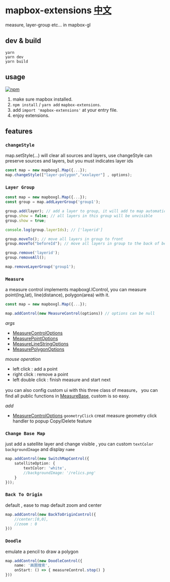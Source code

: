 # mapbox-extensions [中文](./README.ZH.md)
measure, layer-group etc... in mapbox-gl
## dev & build 
```
yarn
yarn dev
yarn build
```
## usage  
[![npm](https://img.shields.io/npm/v/mapbox-extensions)](https://www.npmjs.com/package/mapbox-extensions) 
1. make sure mapbox installed. 
2. `npm install` / `yarn add` `mapbox-extensions`. 
3. add `import 'mapbox-extensions'` at your entry file. 
4. enjoy extensions. 
## features 
### `changeStyle`  
map.setStyle(...) will clear all sources and layers, use changeStyle can preserve sources and layers, but you must indicates layer ids
``` ts
const map = new mapboxgl.Map({...});
map.changeStyle(["layer-polygon","xxxlayer"] , options);
```

### `Layer Group`
``` ts
const map = new mapboxgl.Map({...});
const group = map.addLayerGroup('group1');

group.add(layer); // add a layer to group, it will add to map automatically
group.show = false; // all layers in this group will be unvisible
group.show = true;

console.log(group.layerIds); // ['layerid']

group.moveTo(); // move all layers in group to front
group.moveTo("beforeId"); // move all layers in group to the back of beforeId layer

group.remove('layerid');
group.removeAll();

map.removeLayerGroup('group1');
```  
### `Measure`  
a measure control implements mapboxgl.IControl, you can measure point(lng,lat), line(distance), polygon(area) with it. 

``` ts
const map = new mapboxgl.Map({...});

map.addControl(new MeasureControl(options)) // options can be null
```

*args* 
- [MeasureControlOptions](./lib/controls/MeasureControl.ts)  
- [MeasurePointOptions](./lib/features/Meature/MeasurePoint.ts)  
- [MeasureLineStringOptions](./lib/features/Meature/MeasureLineString.ts)  
- [MeasurePolygonOptions](./lib/features/Meature/MeasurePolygon.ts)  

*mouse operation* 
- left click : add a point
- right click : remove a point
- left double click : finish measure and start next

you can also config custom ui with this three class of measure， you can find all public functions in [MeasureBase](./lib/features/Meature/MeasureBase.ts), custom is so easy.

*add*  
- [MeasureControlOptions](./lib/controls/MeasureControl.ts) `geometryClick` creat measure geometry click handler to popup Copy/Delete feature


### `Change Base Map`  
just add a satellite layer and change visible , you can custom `textColor` `backgroundImage` and display `name`

``` ts
map.addControl(new SwitchMapControl({
    satelliteOption: {
        textColor: 'white',
        //backgroundImage: '/relics.png'
    }
}));
```

### `Back To Origin`
default , ease to map default zoom and center

``` ts
map.addControl(new BackToOriginControl({
    //center:[0,0],
    //zoom : 0
}))
```

### `Doodle`
emulate a pencil to draw a polygon

``` ts
map.addControl(new DoodleControl({
    name: '画圈搜索',
    onStart: () => { measureControl.stop() }
}))
```

